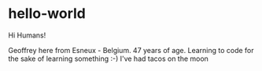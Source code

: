 # hello-world

Hi Humans!

Geoffrey here from Esneux - Belgium. 47 years of age. Learning to code for the sake of learning something :-)
I've had tacos on the moon
